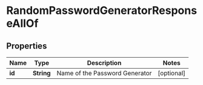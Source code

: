 

# RandomPasswordGeneratorResponseAllOf


## Properties

| Name | Type | Description | Notes |
|------------ | ------------- | ------------- | -------------|
|**id** | **String** | Name of the Password Generator |  [optional] |



